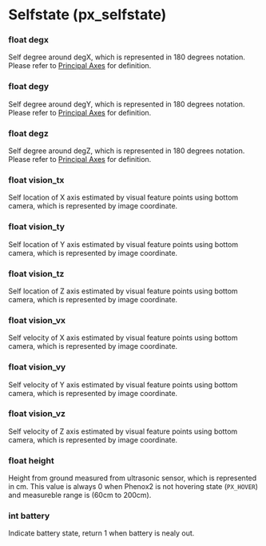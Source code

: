 # Selfstate (px_selfstate)

### float degx
Self degree around degX, which is represented in 180 degrees notation. 
Please refer to [Principal Axes](../start/directions.md) for definition.

### float degy
Self degree around degY, which is represented in 180 degrees notation. 
Please refer to [Principal Axes](../start/directions.md) for definition.

### float degz
Self degree around degZ, which is represented in 180 degrees notation. 
Please refer to [Principal Axes](../start/directions.md) for definition.

### float vision_tx
Self location of X axis estimated by visual feature points using bottom camera, which is  represented by image coordinate.

### float vision_ty
Self location of Y axis estimated by visual feature points using bottom camera, which is  represented by image coordinate.

### float vision_tz
Self location of Z axis estimated by visual feature points using bottom camera, which is represented by image coordinate.

### float vision_vx
Self velocity of X axis estimated by visual feature points using bottom camera, which is represented by image coordinate.

### float vision_vy
Self velocity of Y axis estimated by visual feature points using bottom camera, which is represented by image coordinate.

### float vision_vz
Self velocity of Z axis estimated by visual feature points using bottom camera, which is represented by image coordinate.

### float height
Height from ground measured from ultrasonic sensor, which is represented in cm.
This value is always 0 when Phenox2 is not hovering state (`PX_HOVER`) and measureble range is (60cm to 200cm).

### int battery
Indicate battery state, return 1 when battery is nealy out.
